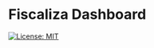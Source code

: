 # Fiscaliza Dashboard

[![License: MIT](https://img.shields.io/badge/License-MIT-yellow.svg)](https://opensource.org/licenses/MIT)